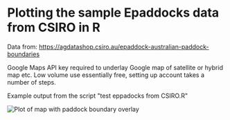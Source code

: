 # Plotting the sample Epaddocks data from CSIRO in R

Data from:
https://agdatashop.csiro.au/epaddock-australian-paddock-boundaries

Google Maps API key required to underlay Google map of satellite or hybrid map etc. Low volume use essentially free, setting up account takes a number of steps.

Example output from the script "test eppadocks from CSIRO.R"

![Plot of map with paddock boundary overlay](paddock_map.png)